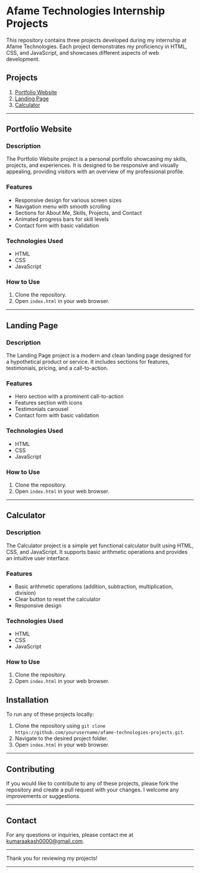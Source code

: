 # Afame Technologies Internship Projects

This repository contains three projects developed during my internship at Afame Technologies. Each project demonstrates my proficiency in HTML, CSS, and JavaScript, and showcases different aspects of web development.

## Projects

1. [Portfolio Website](#portfolio-website)
2. [Landing Page](#landing-page)
3. [Calculator](#calculator)

---

## Portfolio Website

### Description

The Portfolio Website project is a personal portfolio showcasing my skills, projects, and experiences. It is designed to be responsive and visually appealing, providing visitors with an overview of my professional profile.

### Features

- Responsive design for various screen sizes
- Navigation menu with smooth scrolling
- Sections for About Me, Skills, Projects, and Contact
- Animated progress bars for skill levels
- Contact form with basic validation

### Technologies Used

- HTML
- CSS
- JavaScript

### How to Use

1. Clone the repository.
2. Open `index.html` in your web browser.


---

## Landing Page

### Description

The Landing Page project is a modern and clean landing page designed for a hypothetical product or service. It includes sections for features, testimonials, pricing, and a call-to-action.

### Features

- Hero section with a prominent call-to-action
- Features section with icons
- Testimonials carousel
- Contact form with basic validation

### Technologies Used

- HTML
- CSS
- JavaScript

### How to Use

1. Clone the repository.
2. Open `index.html` in your web browser.


---

## Calculator

### Description

The Calculator project is a simple yet functional calculator built using HTML, CSS, and JavaScript. It supports basic arithmetic operations and provides an intuitive user interface.

### Features

- Basic arithmetic operations (addition, subtraction, multiplication, division)
- Clear button to reset the calculator
- Responsive design

### Technologies Used

- HTML
- CSS
- JavaScript

### How to Use

1. Clone the repository.
2. Open `index.html` in your web browser.


## Installation

To run any of these projects locally:

1. Clone the repository using `git clone https://github.com/yourusername/afame-technologies-projects.git`.
2. Navigate to the desired project folder.
3. Open `index.html` in your web browser.

---

## Contributing

If you would like to contribute to any of these projects, please fork the repository and create a pull request with your changes. I welcome any improvements or suggestions.

---


## Contact

For any questions or inquiries, please contact me at [kumaraakash0000@gmail.com](mailto:kumaraakash0000@gmail.com).

---

Thank you for reviewing my projects!

---

